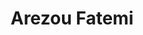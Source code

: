 ---
# Display name
title: Arezou Fatemi
home_page: 

# Is this the primary user of the site?
superuser: false

highlight_name: false
---